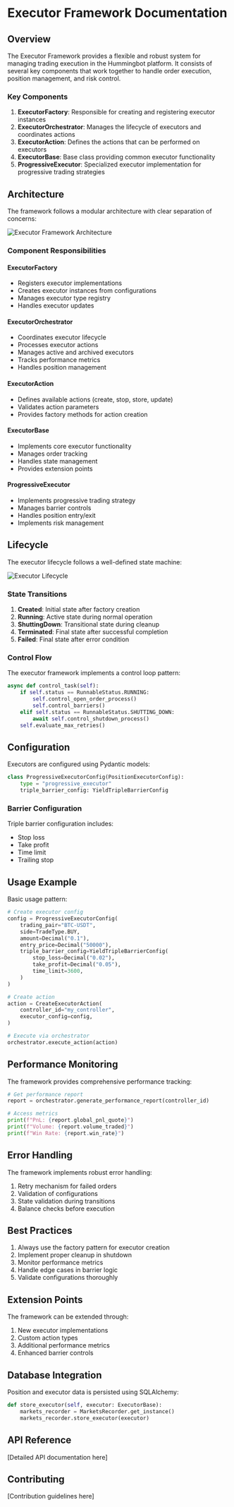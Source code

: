 # Executor Framework Documentation

## Overview

The Executor Framework provides a flexible and robust system for managing trading execution in the Hummingbot platform. It consists of several key components that work together to handle order execution, position management, and risk control.

### Key Components

1. **ExecutorFactory**: Responsible for creating and registering executor instances
2. **ExecutorOrchestrator**: Manages the lifecycle of executors and coordinates actions
3. **ExecutorAction**: Defines the actions that can be performed on executors
4. **ExecutorBase**: Base class providing common executor functionality
5. **ProgressiveExecutor**: Specialized executor implementation for progressive trading strategies

## Architecture

The framework follows a modular architecture with clear separation of concerns:

![Executor Framework Architecture](./assets/orchestrator-framework.svg)

### Component Responsibilities

#### ExecutorFactory
- Registers executor implementations
- Creates executor instances from configurations
- Manages executor type registry
- Handles executor updates

#### ExecutorOrchestrator
- Coordinates executor lifecycle
- Processes executor actions
- Manages active and archived executors
- Tracks performance metrics
- Handles position management

#### ExecutorAction
- Defines available actions (create, stop, store, update)
- Validates action parameters
- Provides factory methods for action creation

#### ExecutorBase
- Implements core executor functionality
- Manages order tracking
- Handles state management
- Provides extension points

#### ProgressiveExecutor
- Implements progressive trading strategy
- Manages barrier controls
- Handles position entry/exit
- Implements risk management

## Lifecycle

The executor lifecycle follows a well-defined state machine:

![Executor Lifecycle](assets/executor-lifecycle.svg)

### State Transitions

1. **Created**: Initial state after factory creation
2. **Running**: Active state during normal operation
3. **ShuttingDown**: Transitional state during cleanup
4. **Terminated**: Final state after successful completion
5. **Failed**: Final state after error condition

### Control Flow

The executor framework implements a control loop pattern:

```python
async def control_task(self):
    if self.status == RunnableStatus.RUNNING:
        self.control_open_order_process()
        self.control_barriers()
    elif self.status == RunnableStatus.SHUTTING_DOWN:
        await self.control_shutdown_process()
    self.evaluate_max_retries()
```

## Configuration

Executors are configured using Pydantic models:

```python
class ProgressiveExecutorConfig(PositionExecutorConfig):
    type = "progressive_executor"
    triple_barrier_config: YieldTripleBarrierConfig
```

### Barrier Configuration

Triple barrier configuration includes:

- Stop loss
- Take profit
- Time limit
- Trailing stop

## Usage Example

Basic usage pattern:

```python
# Create executor config
config = ProgressiveExecutorConfig(
    trading_pair="BTC-USDT",
    side=TradeType.BUY,
    amount=Decimal("0.1"),
    entry_price=Decimal("50000"),
    triple_barrier_config=YieldTripleBarrierConfig(
        stop_loss=Decimal("0.02"),
        take_profit=Decimal("0.05"),
        time_limit=3600,
    )
)

# Create action
action = CreateExecutorAction(
    controller_id="my_controller",
    executor_config=config,
)

# Execute via orchestrator
orchestrator.execute_action(action)
```

## Performance Monitoring

The framework provides comprehensive performance tracking:

```python
# Get performance report
report = orchestrator.generate_performance_report(controller_id)

# Access metrics
print(f"PnL: {report.global_pnl_quote}")
print(f"Volume: {report.volume_traded}")
print(f"Win Rate: {report.win_rate}")
```

## Error Handling

The framework implements robust error handling:

1. Retry mechanism for failed orders
2. Validation of configurations
3. State validation during transitions
4. Balance checks before execution

## Best Practices

1. Always use the factory pattern for executor creation
2. Implement proper cleanup in shutdown
3. Monitor performance metrics
4. Handle edge cases in barrier logic
5. Validate configurations thoroughly

## Extension Points

The framework can be extended through:

1. New executor implementations
2. Custom action types
3. Additional performance metrics
4. Enhanced barrier controls

## Database Integration

Position and executor data is persisted using SQLAlchemy:

```python
def store_executor(self, executor: ExecutorBase):
    markets_recorder = MarketsRecorder.get_instance()
    markets_recorder.store_executor(executor)
```

## API Reference

[Detailed API documentation here]

## Contributing

[Contribution guidelines here]